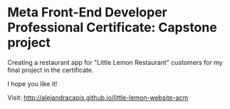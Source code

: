 # Meta Front-End Developer Professional Certificate: Capstone project

Creating a restaurant app for "Little Lemon Restaurant" customers for my final project in the certificate.

I hope you like it!

Visit: http://alejandracapis.github.io/little-lemon-website-acm
